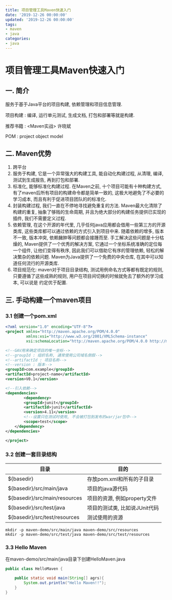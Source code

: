 ```yaml
---
title: 项目管理工具Maven快速入门
date: '2019-12-26 00:00:00'
updated: '2019-12-26 00:00:00'
tags:
- maven
- java
categories:
- java
---
```

# 项目管理工具Maven快速入门

## 一. 简介

服务于基于Java平台的项目构建, 依赖管理和项目信息管理.

项目构建 : 编译, 运行单元测试, 生成文档, 打包和部署等就是构建.

推荐书籍 : &lt;Maven实战&gt; 许晓斌

POM : project object model

## 二. Maven优势

1. 跨平台
2. 服务于构建, 它是一个异常强大的构建工具, 能自动化构建过程, 从清理, 编译, 测试到生成报告, 再到打包和部署.
3. 标准化, 能够标准化构建过程. 在Maven之前, 十个项目可能有十种构建方式, 有了maven后所有项目的构建命令都是简单一致的, 这极大地避免了不必要的学习成本, 而且有利于促进项目团队的的标准化.
4. 封装构建过程, 我们一直在不停地寻找避免重复的方法. Maven最大化清除了构建的重复, 抽象了够贱的生命周期, 并且为绝大部分的构建任务提供已实现的插件, 我们不需要定义过程.
5. 依赖管理, 在这个开源的年代里, 几乎任何java应用都会借用一些第三方的开源类库, 这些类库都可以通过依赖的方式引入到项目中来. 随着依赖的增多, 版本不一致, 版本冲突, 依赖臃肿等问题都会接踵而至. 手工解决这些问题是十分枯燥的, Maven提供了一个优秀的解决方案, 它通过一个坐标系统准确的定位每一个组件, 让他们变得有秩序, 因此我们可以借助它有序的管理依赖, 轻松的解决繁杂的依赖问题. Maven为Java提供了一个免费的中央仓库, 在其中可以知道任何流行的开源类库.
6. 项目规范化: maven对于项目目录结构, 测试用例命名方式等都有既定的规则, 只要遵循了这些成熟的规则, 用户在项目间切换的时候就免去了额外的学习成本, 可以说是 约定优于配置.

## 三. 手动构建一个maven项目

### 3.1 创建一个pom.xml

```xml
<?xml version="1.0" encoding="UTF-8"?>
<project xmlns="http://maven.apache.org/POM/4.0.0"
         xmlns:xsi="http://www.w3.org/2001/XMLSchema-instance"
         xsi:schemaLocation="http://maven.apache.org/POM/4.0.0 http://maven.apache.org/xsd/maven-4.0.0.xsd">

<!--GAV用来确定项目的唯一坐标-->
<!--groupId : 组织名称, 通常使用公司域名倒叙-->
<!--artifactId : 项目名称-->
<!--version : 版本-->
<groupId>com.example</groupId>
<artifactId>project-name</artifactId>
<version>V0.1</version>

<!--引入依赖-->
<dependencies>
        <dependency>
        <groupId>junit</groupId>
        <artifactId>junit</artifactId>
        <version>4.11</version>
        <!--设置只在测试时使用, 不会被打包到发布的war/jar包中-->
        <scope>test</scope>
    </dependency>
</dependencies>

</project>
```

### 3.2 创建一套目录结构

| 目录                          | 目的                          |
| ----------------------------- | ----------------------------- |
| ${basedir}                    | 存放pom.xml和所有的子目录     |
| ${basedir}/src/main/java      | 项目的java源代码              |
| ${basedir}/src/main/resources | 项目的资源, 例如property文件  |
| ${basedir}/src/test/java      | 项目的测试类, 比如说JUnit代码 |
| ${basedir}/src/test/resources | 测试使用的资源                |

```shell
mkdir -p maven-demo/src/main/java maven-demo/src/resources
mkdir -p maven-demo/src/test/java maven-demo/src/test/resources
```

### 3.3 Hello Maven

在maven-demo/src/main/java目录下创建HelloMaven.java

```java
public class HelloMaven {

    public static void main(String[] agrs){
        System.out.println("Hello Maven!!");
    }
}
```
